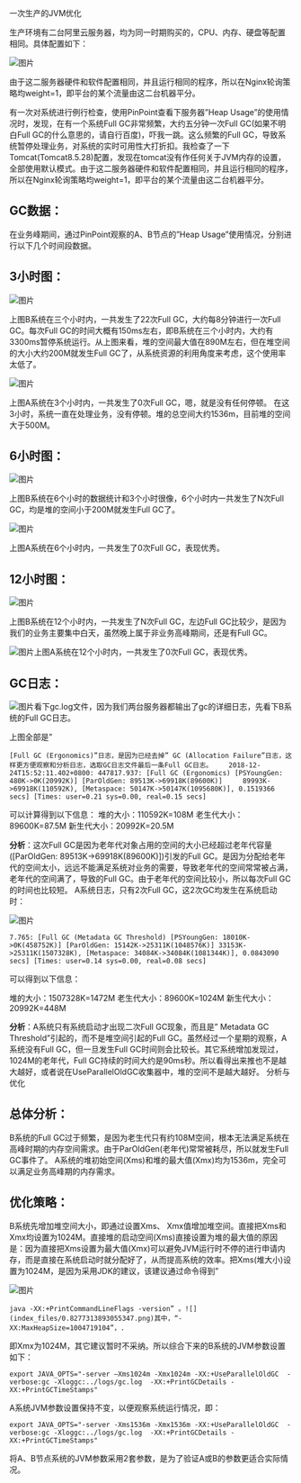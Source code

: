 一次生产的JVM优化

生产环境有二台阿里云服务器，均为同一时期购买的，CPU、内存、硬盘等配置相同。具体配置如下：

![图片](https://mmbiz.qpic.cn/mmbiz_png/tO7NEN7wjr6vgm3jEzszibFibCPzxeyICzpYYoic5z4yPtvrneOicQb0d4xqWYibUnyZnEkmPGLuEcjW2IWa0BRNHtQ/640?wx_fmt=png&tp=webp&wxfrom=5&wx_lazy=1&wx_co=1)

由于这二服务器硬件和软件配置相同，并且运行相同的程序，所以在Nginx轮询策略均weight=1，即平台的某个流量由这二台机器平分。 

有一次对系统进行例行检查，使用PinPoint查看下服务器”Heap Usage”的使用情况时，发现，在有一个系统Full GC非常频繁，大约五分钟一次Full GC(如果不明白Full GC的什么意思的，请自行百度)，吓我一跳。这么频繁的Full GC，导致系统暂停处理业务，对系统的实时可用性大打折扣。我检查了一下Tomcat(Tomcat8.5.28)配置，发现在tomcat没有作任何关于JVM内存的设置，全部使用默认模式。由于这二服务器硬件和软件配置相同，并且运行相同的程序，所以在Nginx轮询策略均weight=1，即平台的某个流量由这二台机器平分。 

## GC数据：

在业务峰期间，通过PinPoint观察的A、B节点的”Heap Usage”使用情况，分别进行以下几个时间段数据。

## 3小时图：

![图片](https://mmbiz.qpic.cn/mmbiz_png/tO7NEN7wjr6vgm3jEzszibFibCPzxeyICz7ibsDBRHMczlHzIPdwc6HugOibnl1JicvTCqY12ffkJpVicczMkybxd7KA/640?wx_fmt=png&tp=webp&wxfrom=5&wx_lazy=1&wx_co=1)

上图B系统在三个小时内，一共发生了22次Full GC，大约每8分钟进行一次Full GC。每次Full GC的时间大概有150ms左右，即B系统在三个小时内，大约有3300ms暂停系统运行。从上图来看，堆的空间最大值在890M左右，但在堆空间的大小大约200M就发生Full GC了，从系统资源的利用角度来考虑，这个使用率太低了。

![图片](https://mmbiz.qpic.cn/mmbiz_png/tO7NEN7wjr6vgm3jEzszibFibCPzxeyICzWHbjpDJk0WqWkHsenODLavdPxmp5kMo2iaMr2A6qlDusZFFPHtQEGHg/640?wx_fmt=png&tp=webp&wxfrom=5&wx_lazy=1&wx_co=1)

上图A系统在3个小时内，一共发生了0次Full GC，嗯，就是没有任何停顿。 在这3小时，系统一直在处理业务，没有停顿。堆的总空间大约1536m，目前堆的空间大于500M。

## 6小时图：

![图片](https://mmbiz.qpic.cn/mmbiz_png/tO7NEN7wjr6vgm3jEzszibFibCPzxeyICzibYD7W2aPjL2z9kFicVrUGlW2h7grpw0yAibuvmEY2QicuqkxXd7NgCYyQ/640?wx_fmt=png&tp=webp&wxfrom=5&wx_lazy=1&wx_co=1)

上图B系统在6个小时的数据统计和3个小时很像，6个小时内一共发生了N次Full GC，均是堆的空间小于200M就发生Full GC了。

![图片](https://mmbiz.qpic.cn/mmbiz_png/tO7NEN7wjr6vgm3jEzszibFibCPzxeyICzDSDEO59k57ApqB79Qohic6ic8O0u5yardjvgjjbZBn68ZjFH1h6fOZsA/640?wx_fmt=png&tp=webp&wxfrom=5&wx_lazy=1&wx_co=1)

上图A系统在6个小时内，一共发生了0次Full GC，表现优秀。

## 12小时图：

![图片](https://mmbiz.qpic.cn/mmbiz_png/tO7NEN7wjr6vgm3jEzszibFibCPzxeyICz37qFSU2VdK8beyDc2xnHicIgFkbYw19tbGbcRh5oJszzqUicQYw13ib9g/640?wx_fmt=png&tp=webp&wxfrom=5&wx_lazy=1&wx_co=1)

上图B系统在12个小时内，一共发生了N次Full GC，左边Full GC比较少，是因为我们的业务主要集中白天，虽然晚上属于非业务高峰期间，还是有Full GC。

![图片](https://mmbiz.qpic.cn/mmbiz_png/tO7NEN7wjr6vgm3jEzszibFibCPzxeyICz7nsr6JEkZnPYHsbrQuTDA4lWDqe251ib3RkUTYSQecmRYrI9fagLc5w/640?wx_fmt=png&tp=webp&wxfrom=5&wx_lazy=1&wx_co=1)上图A系统在12个小时内，一共发生了0次Full GC，表现优秀。 

## GC日志：

![图片](https://mmbiz.qpic.cn/mmbiz_png/tO7NEN7wjr6vgm3jEzszibFibCPzxeyICzl7tP5uic9edp2lOad7y709GIzAnicOuUg9FbJRyMu8iaaDRia45C3Nsiagw/640?wx_fmt=png&tp=webp&wxfrom=5&wx_lazy=1&wx_co=1)看下gc.log文件，因为我们两台服务器都输出了gc的详细日志，先看下B系统的Full GC日志。

上图全部是”

```
[Full GC (Ergonomics)”日志，是因为已经去掉” GC (Allocation Failure”日志，这样更方便观察和分析日志，选取GC日志文件最后一条Full GC日志。    2018-12-24T15:52:11.402+0800: 447817.937: [Full GC (Ergonomics) [PSYoungGen: 480K->0K(20992K)] [ParOldGen: 89513K->69918K(89600K)]     89993K->69918K(110592K), [Metaspace: 50147K->50147K(1095680K)], 0.1519366 secs] [Times: user=0.21 sys=0.00, real=0.15 secs]
```

可以计算得到以下信息： 堆的大小：110592K=108M 老生代大小：89600K=87.5M 新生代大小：20992K=20.5M

**分析**：这次Full GC是因为老年代对象占用的空间的大小已经超过老年代容量 ([ParOldGen: 89513K->69918K(89600K)])引发的Full GC。是因为分配给老年代的空间太小，远远不能满足系统对业务的需要，导致老年代的空间常常被占满，老年代的空间满了，导致的Full GC。由于老年代的空间比较小，所以每次Full GC的时间也比较短。 A系统日志，只有2次Full GC，这2次GC均发生在系统启动时：

![图片](https://mmbiz.qpic.cn/mmbiz_png/tO7NEN7wjr6vgm3jEzszibFibCPzxeyICzEm8C0alu4fUQQ8jbk1l6mgdXpLEuISbasdQC3cMiawuiaaQkQLk3jibUw/640?wx_fmt=png&tp=webp&wxfrom=5&wx_lazy=1&wx_co=1)

```
7.765: [Full GC (Metadata GC Threshold) [PSYoungGen: 18010K->0K(458752K)] [ParOldGen: 15142K->25311K(1048576K)] 33153K->25311K(1507328K), [Metaspace: 34084K->34084K(1081344K)], 0.0843090 secs] [Times: user=0.14 sys=0.00, real=0.08 secs]
```

可以得到以下信息：

堆的大小：1507328K=1472M 老生代大小：89600K=1024M 新生代大小：20992K=448M

**分析**：A系统只有系统启动才出现二次Full GC现象，而且是” Metadata GC Threshold”引起的，而不是堆空间引起的Full GC。虽然经过一个星期的观察，A系统没有Full GC，但一旦发生Full GC时间则会比较长。其它系统增加发现过，1024M的老年代，Full GC持续的时间大约是90ms秒。所以看得出来推也不是越大越好，或者说在UseParallelOldGC收集器中，堆的空间不是越大越好。 分析与优化

## 总体分析：

B系统的Full GC过于频繁，是因为老生代只有约108M空间，根本无法满足系统在高峰时期的内存空间需求。由于ParOldGen(老年代)常常被耗尽，所以就发生Full GC事件了。 A系统的堆初始空间(Xms)和堆的最大值(Xmx)均为1536m，完全可以满足业务高峰期的内存需求。

## 优化策略：

B系统先增加堆空间大小，即通过设置Xms、 Xmx值增加堆空间。直接把Xms和Xmx均设置为1024M。直接堆的启动空间(Xms)直接设置为堆的最大值的原因是：因为直接把Xms设置为最大值(Xmx)可以避免JVM运行时不停的进行申请内存，而是直接在系统启动时就分配好了，从而提高系统的效率。把Xms(堆大小)设置为1024M，是因为采用JDK的建议，该建议通过命令得到”

![图片](https://mmbiz.qpic.cn/mmbiz_png/tO7NEN7wjr6vgm3jEzszibFibCPzxeyICzNDae7MyoOcqglGz2NPRruZ0ZnAWFpmez2CtLssJfCRd3libf58nUc2w/640?wx_fmt=png&tp=webp&wxfrom=5&wx_lazy=1&wx_co=1)

```
java -XX:+PrintCommandLineFlags -version” 。![](index_files/0.8277313893055347.png)其中，“-XX:MaxHeapSize=1004719104”，.
```

即Xmx为1024M，其它建议暂时不采纳。所以综合下来的B系统的JVM参数设置如下：

```
export JAVA_OPTS="-server –Xms1024m -Xmx1024m -XX:+UseParallelOldGC  -verbose:gc -Xloggc:../logs/gc.log  -XX:+PrintGCDetails -XX:+PrintGCTimeStamps"
```

A系统JVM参数设置保持不变，以便观察系统运行情况，即：

```
export JAVA_OPTS="-server -Xms1536m -Xmx1536m -XX:+UseParallelOldGC  -verbose:gc -Xloggc:../logs/gc.log  -XX:+PrintGCDetails -XX:+PrintGCTimeStamps"
```

将A、B节点系统的JVM参数采用2套参数，是为了验证A或B的参数更适合实际情况。